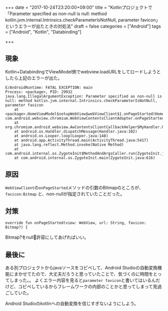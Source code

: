 +++
date = "2017-10-24T23:20:00+09:00"
title = "Kotlinプロジェクトで「Parameter specified as non-null is null: method kotlin.jvm.internal.Intrinsics.checkParameterIsNotNull, parameter favicon」というエラーが出たときの対処法"
draft = false
categories = ["Android"]
tags = ["Android", "Kotlin", "Databinding"]

+++

## 現象

Kotlin+DatabindingでViewModel側でwebview.loadURLをしてロードしようとしたら上記のエラーが出た。

```
E/AndroidRuntime: FATAL EXCEPTION: main
Process: <package>, PID: 29932
java.lang.IllegalArgumentException: Parameter specified as non-null is null: method kotlin.jvm.internal.Intrinsics.checkParameterIsNotNull, parameter favicon
    at <package>.HomeViewModel$setupWebView$webViewClient$1.onPageStarted(HomeViewModel.kt:0)at com.android.webview.chromium.WebViewContentsClientAdapter.onPageStarted(WebViewContentsClientAdapter.java:190)
    at org.chromium.android_webview.AwContentsClientCallbackHelper$MyHandler.handleMessage(AwContentsClientCallbackHelper.java:20)
    at android.os.Handler.dispatchMessage(Handler.java:102)
    at android.os.Looper.loop(Looper.java:148)
    at android.app.ActivityThread.main(ActivityThread.java:5417)
    at java.lang.reflect.Method.invoke(Native Method)
    at com.android.internal.os.ZygoteInit$MethodAndArgsCaller.run(ZygoteInit.java:726)
    at com.android.internal.os.ZygoteInit.main(ZygoteInit.java:616)
```

 

## 原因
`WebViewClient`の`onPageStarted`メソッドの引数のBitmapのところが、`favicon:Bitmap` と、non-nullが指定されていたことだった。


## 対策

```
override fun onPageStarted(view: WebView, url: String, favicon: Bitmap?) {
```

Bitmap?をnull許容にしてあげればいい。


## 最後に

ある別プロジェクトからjavaソースをコピペして、Android Studioの自動変換機能にまかせてたので、大丈夫だろうと思っていたことで、気づくのに時間をとってしまった。。
よくエラー内容を見ると`parameter favicon`と書いてはいるんだけど、コピペしているからフレームワークの内部のことかと思ってしまって見過ごしていた。

Android Studioのkotlinへの自動変換を信じすぎないようにしよう。